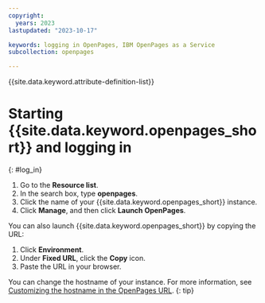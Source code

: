 ```yaml
---
copyright:
  years: 2023
lastupdated: "2023-10-17"

keywords: logging in OpenPages, IBM OpenPages as a Service
subcollection: openpages

---
```

{{site.data.keyword.attribute-definition-list}}

# Starting {{site.data.keyword.openpages_short}} and logging in
{: #log_in}

1. Go to the **Resource list**. 
2. In the search box, type **openpages**.
3. Click the name of your {{site.data.keyword.openpages_short}} instance.
4. Click **Manage**, and then click **Launch OpenPages**. 

You can also launch {{site.data.keyword.openpages_short}} by copying the URL:

1. Click **Environment**.
2. Under **Fixed URL**, click the **Copy** icon.
3. Paste the URL in your browser.

You can change the hostname of your instance. For more information, see [Customizing the hostname in the OpenPages URL](admin-customize-hostname.md). {: tip}
